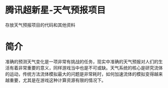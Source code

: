 # 腾讯超新星-天气预报项目
存放天气预报项目的代码和其他资料

# 简介
准确的预测天气变化是一项非常有挑战的任务，现实中准确的天气预报对人们的生活有着非常重要的意义，同样游戏当中也是不可或缺。天气系统的核心是研究流体的运动，传统方法流体模拟最大的问题是非常耗时，如何加速流体的模拟变得越来越重要，尤其是在游戏这种计算资源有限的情况下。
